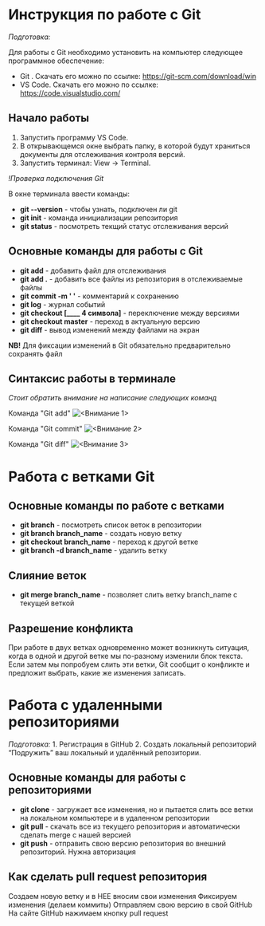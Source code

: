 # Инструкция по работе с Git

*Подготовка:*

Для работы с Git необходимо установить на компьютер следующее программное обеспечение:
* Git . Скачать его можно по ссылке: https://git-scm.com/download/win 
* VS Code. Скачать его можно по ссылке:  https://code.visualstudio.com/

## Начало работы

1. Запустить программу VS Code.
2. В открывающемся окне выбрать папку, в которой будут храниться документы для отслеживания контроля версий.
3. Запустить терминал: View -> Terminal.

*!Проверка подключения Git*

В окне терминала ввести команды:
* **git --version** - чтобы узнать, подключен ли git
* **git init** - команда инициализации репозитория
* **git status** - посмотреть текщий статус отслеживания версий

## Основные команды для работы с Git

* **git add** - добавить файл для отслеживания
* **git add .** - добавить все файлы из репозитория в отслеживаемые файлы
* **git commit -m ' '** - комментарий к сохранению
* **git log** - журнал событий
* **git checkout [____ 4 символа]** - переключение между версиями
* **git checkout master** - переход в актуальную версию
* **git diff** - вывод изменений между файлами на экран

**NB!**
Для фиксации изменений в Git обязательно предварительно сохранять файл

## Синтаксис работы в терминале 

*Стоит обратить внимание на написание следующих команд*

Команда "Git add"
![<Внимание 1>](NB1.png)

Команда "Git commit"
![<Внимание 2>](NB2.png)

Команда "Git diff"
![<Внимание 3>](NB3.png)


# Работа с ветками Git
## Основные команды по работе с ветками

* **git branch** - посмотреть список веток в репозитории
* **git branch branch_name** - создать новую ветку
* **git checkout branch_name** - переход к другой ветке
* **git branch -d branch_name** - удалить ветку

## Слияние веток

* **git merge branch_name** - позволяет слить ветку branch_name с текущей веткой

## Разрешение конфликта 

При работе в двух ветках одновременно может
возникнуть ситуация, когда в одной и другой
ветке мы по-разному изменили блок текста.
Если затем мы попробуем слить эти ветки, Git
сообщит о конфликте и предложит выбрать,
какие же изменения записать. 

# Работа с удаленными репозиториями

*Подготовка:*
	1. Регистрация в GitHub
	2. Создать локальный репозиторий 
“Подружить” ваш локальный и удалённый репозитории.

## Основные команды для работы с репозиториями

* **git clone** - загружает все изменения, но и пытается слить все ветки на локальном компьютере и в удаленном репозитории
* **git pull** - скачать все из текущего репозитория и автоматически сделать merge с нашей версией
* **git push** - отправить свою версию репозитория во внешний репозиторий. Нужна авторизация

## Как сделать pull request  репозитория

Создаем новую ветку и в НЕЕ вносим свои изменения Фиксируем изменения (делаем коммиты) Отправляем свою версию в свой GitHub На сайте GitHub нажимаем кнопку pull request
